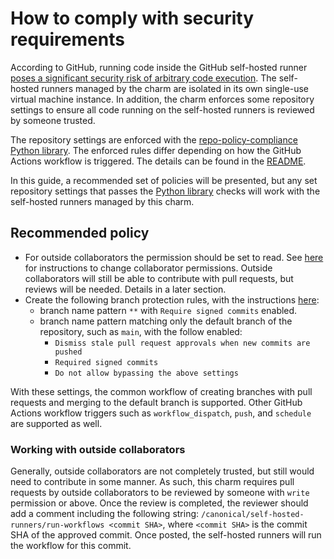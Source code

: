 # How to comply with security requirements

According to GitHub, running code inside the GitHub self-hosted runner [poses a significant security risk of arbitrary code execution](https://docs.github.com/en/actions/hosting-your-own-runners/managing-self-hosted-runners/about-self-hosted-runners#self-hosted-runner-security). The self-hosted runners managed by the charm are isolated in its own single-use virtual machine instance. In addition, the charm enforces some repository settings to ensure all code running on the self-hosted runners is reviewed by someone trusted.

The repository settings are enforced with the [repo-policy-compliance Python library](https://github.com/canonical/repo-policy-compliance). The enforced rules differ depending on how the GitHub Actions workflow is triggered. The details can be found in the [README](https://github.com/canonical/repo-policy-compliance/blob/main/README.md).

In this guide, a recommended set of policies will be presented, but any set repository settings that passes the [Python library](https://github.com/canonical/repo-policy-compliance) checks will work with the self-hosted runners managed by this charm.

## Recommended policy

- For outside collaborators the permission should be set to read. See [here](https://docs.github.com/en/repositories/managing-your-repositorys-settings-and-features/managing-repository-settings/managing-teams-and-people-with-access-to-your-repository#changing-permissions-for-a-team-or-person) for instructions to change collaborator permissions. Outside collaborators will still be able to contribute with pull requests, but reviews will be needed. Details in a later section.
- Create the following branch protection rules, with the instructions [here](https://docs.github.com/en/repositories/configuring-branches-and-merges-in-your-repository/managing-protected-branches/managing-a-branch-protection-rule#creating-a-branch-protection-rule):
  - branch name pattern `**` with `Require signed commits` enabled.
  - branch name pattern matching only the default branch of the repository, such as `main`, with the follow enabled:
    - `Dismiss stale pull request approvals when new commits are pushed`
    - `Required signed commits`
    - `Do not allow bypassing the above settings`

With these settings, the common workflow of creating branches with pull requests and merging to the default branch is supported. Other GitHub Actions workflow triggers such as `workflow_dispatch`, `push`, and `schedule` are supported as well.

### Working with outside collaborators

Generally, outside collaborators are not completely trusted, but still would need to contribute in some manner. As such, this charm requires pull requests by outside collaborators to be reviewed by someone with `write` permission or above. Once the review is completed, the reviewer should add a comment including the following string: `/canonical/self-hosted-runners/run-workflows <commit SHA>`, where `<commit SHA>` is the commit SHA of the approved commit. Once posted, the self-hosted runners will run the workflow for this commit.